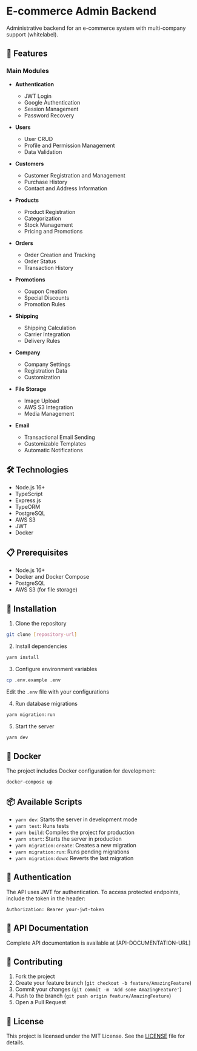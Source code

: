 # E-commerce Admin Backend

Administrative backend for an e-commerce system with multi-company support (whitelabel).

## 🚀 Features

### Main Modules

- **Authentication**

  - JWT Login
  - Google Authentication
  - Session Management
  - Password Recovery

- **Users**

  - User CRUD
  - Profile and Permission Management
  - Data Validation

- **Customers**

  - Customer Registration and Management
  - Purchase History
  - Contact and Address Information

- **Products**

  - Product Registration
  - Categorization
  - Stock Management
  - Pricing and Promotions

- **Orders**

  - Order Creation and Tracking
  - Order Status
  - Transaction History

- **Promotions**

  - Coupon Creation
  - Special Discounts
  - Promotion Rules

- **Shipping**

  - Shipping Calculation
  - Carrier Integration
  - Delivery Rules

- **Company**

  - Company Settings
  - Registration Data
  - Customization

- **File Storage**

  - Image Upload
  - AWS S3 Integration
  - Media Management

- **Email**
  - Transactional Email Sending
  - Customizable Templates
  - Automatic Notifications

## 🛠️ Technologies

- Node.js 16+
- TypeScript
- Express.js
- TypeORM
- PostgreSQL
- AWS S3
- JWT
- Docker

## 📋 Prerequisites

- Node.js 16+
- Docker and Docker Compose
- PostgreSQL
- AWS S3 (for file storage)

## 🔧 Installation

1. Clone the repository

```bash
git clone [repository-url]
```

2. Install dependencies

```bash
yarn install
```

3. Configure environment variables

```bash
cp .env.example .env
```

Edit the `.env` file with your configurations

4. Run database migrations

```bash
yarn migration:run
```

5. Start the server

```bash
yarn dev
```

## 🐳 Docker

The project includes Docker configuration for development:

```bash
docker-compose up
```

## 📦 Available Scripts

- `yarn dev`: Starts the server in development mode
- `yarn test`: Runs tests
- `yarn build`: Compiles the project for production
- `yarn start`: Starts the server in production
- `yarn migration:create`: Creates a new migration
- `yarn migration:run`: Runs pending migrations
- `yarn migration:down`: Reverts the last migration

## 🔐 Authentication

The API uses JWT for authentication. To access protected endpoints, include the token in the header:

```
Authorization: Bearer your-jwt-token
```

## 📝 API Documentation

Complete API documentation is available at [API-DOCUMENTATION-URL]

## 🤝 Contributing

1. Fork the project
2. Create your feature branch (`git checkout -b feature/AmazingFeature`)
3. Commit your changes (`git commit -m 'Add some AmazingFeature'`)
4. Push to the branch (`git push origin feature/AmazingFeature`)
5. Open a Pull Request

## 📄 License

This project is licensed under the MIT License. See the [LICENSE](LICENSE) file for details.
